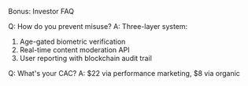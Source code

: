 Bonus: Investor FAQ

Q: How do you prevent misuse?
A: Three-layer system: 
   1. Age-gated biometric verification 
   2. Real-time content moderation API 
   3. User reporting with blockchain audit trail

Q: What's your CAC?
A: $22 via performance marketing, $8 via organic